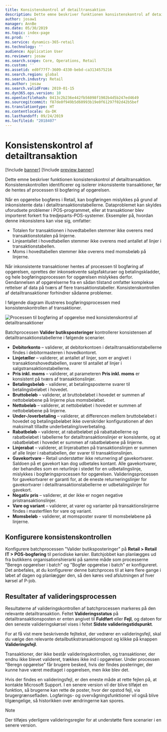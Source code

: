 ```yaml
---
title: Konsistenskontrol af detailtransaktion
description: Dette emne beskriver funktionen konsistenskontrol af detailtransaktion i Dynamics 365 Retail.
author: josaw1
manager: AnnBe
ms.date: 05/30/2019
ms.topic: index-page
ms.prod: ''
ms.service: dynamics-365-retail
ms.technology: ''
audience: Application User
ms.reviewer: josaw
ms.search.scope: Core, Operations, Retail
ms.custom: ''
ms.assetid: ed0f77f7-3609-4330-bebd-ca3134575216
ms.search.region: global
ms.search.industry: Retail
ms.author: josaw
ms.search.validFrom: 2019-01-15
ms.dyn365.ops.version: 10
ms.openlocfilehash: 0413c2b236e442fb56098f1902b4d5b247ed4649
ms.sourcegitcommit: f87de0f949b5d60993b19e0f61297f02d42b5bef
ms.translationtype: HT
ms.contentlocale: da-DK
ms.lasthandoff: 09/24/2019
ms.locfileid: "2018407"
---
```

# <a name="retail-transaction-consistency-checker"></a>Konsistenskontrol af detailtransaktion


[!include [banner](includes/banner.md)]
[!include [preview banner](includes/preview-banner.md)]

Dette emne beskriver funktionen konsistenskontrol af detailtransaktion. Konsistenskontrollen identificerer og isolerer inkonsistente transaktioner, før de hentes af processen til bogføring af opgørelsen.

Når en opgørelse bogføres i Retail, kan bogføringen mislykkes på grund af inkonsistente data i detailtransaktionstabellerne. Dataproblemet kan skyldes uforudsete problemer i POS-programmet, eller at transaktioner blev importeret forkert fra tredjeparts-POS-systemer. Eksempler på, hvordan denne inkonsistens kan vise sig, omfatter: 

- Totalen for transaktionen i hovedtabellen stemmer ikke overens med transaktionstotalen på linjerne.
- Linjeantallet i hovedtabellen stemmer ikke overens med antallet af linjer i transaktionstabellen.
- Moms i hovedtabellen stemmer ikke overens med momsbeløb på linjerne. 

Når inkonsistente transaktioner hentes af processen til bogføring af opgørelsen, oprettes der inkonsekvente salgsfakturaer og betalingskladder, og hele bogføringsprocessen for opgørelsen mislykkes derfor. Gendannelsen af opgørelserne fra en sådan tilstand omfatter komplekse rettelser af data på tværs af flere transaktionstabeller. Konsistenskontrollen af detailtransaktioner forhindrer sådanne problemer.

I følgende diagram illustreres bogføringsprocessen med konsistenskontrollen af transaktioner.

![Processen til bogføring af opgørelse med konsistenskontrol af detailtransaktioner](./media/validchecker.png "Processen til bogføring af opgørelse med konsistenskontrol af detailtransaktioner")

Batchprocessen **Valider butiksposteringer** kontrollerer konsistensen af detailtransaktionstabellerne i følgende scenarier.

- **Debitorkonto** – validerer, at debitorkontoen i detailtransaktionstabellerne findes i debitormasteren i hovedkontoret.
- **Linjetæller** – validerer, at antallet af linjer, som er angivet i transaktionshovedtabellen, svarer til antallet af linjer i salgstransaktionstabellerne.
- **Pris inkl. moms** – validerer, at parameteren **Pris inkl. moms** er konsistent på tværs af transaktionslinjer.
- **Betalingsbeløb** - validerer, at betalingsposterne svarer til betalingsbeløbet i hovedet.
- **Bruttobeløb** – validerer, at bruttobeløbet i hovedet er summen af nettobeløbene på linjerne plus momsbeløbet.
- **Nettobeløb** – validerer, at nettobeløbet i hovedet er summen af nettobeløbene på linjerne.
- **Under-/overbetaling** – validerer, at differencen mellem bruttobeløbet i hovedet og betalingsbeløbet ikke overskrider konfigurationen af den maksimalt tilladte underbetaling/overbetaling.
- **Rabatbeløb** – validerer, at rabatbeløbet på rabattabellerne og rabatbeløbet i tabellerne for detailtransaktionslinjer er konsistente, og at rabatbeløbet i hovedet er summen af rabatbeløbene på linjerne.
- **Linjerabat** – validerer, at linjerabatten på transaktionslinjen er summen af alle linjer i rabattabellen, der svarer til transaktionslinjen.
- **Gavekortvare** – Retail understøtter ikke returnering af gavekortvarer. Saldoen på et gavekort kan dog udbetales kontant. Alle gavekortvarer, der behandles som en returlinje i stedet for en udbetalingslinje, mislykkes i bogføringsprocessen for opgørelsen. Valideringsprocessen for gavekortvarer er garanti for, at de eneste returneringslinjer for gavekortvarer i detailtransaktionstabellerne er udbetalingslinjer for gavekort.
- **Negativ pris** – validerer, at der ikke er nogen negative pristransaktionslinjer.
- **Vare og variant** – validerer, at varer og varianter på transaktionslinjerne findes i masterfilen for vare og variant.
- **Momsbeløb** - validerer, at momsposter svarer til momsbeløbene på linjerne. 

## <a name="set-up-the-consistency-checker"></a>Konfigurere konsistenskontrollen

Konfigurere batchprocessen "Valider butiksposteringer" på **Retail \> Retail IT \> POS-bogføring** til periodiske kørsler. Batchjobbet kan planlægges ud fra butikkens organisationshierarki på samme måde som processerne "Beregn opgørelser i batch" og "Bogfør opgørelse i batch" er konfigureret. Det anbefales, at du konfigurerer denne batchproces til at køre flere gange i løbet af dagen og planlægger den, så den køres ved afslutningen af hver kørsel af P-job.

## <a name="results-of-validation-process"></a>Resultater af valideringsprocessen

Resultaterne af valideringskontrollen af batchprocessen markeres på den relevante detailtransaktion. Feltet **Valideringsstatus** på detailtransaktionsposten er enten angivet til **Fuldført** eller **Fejl**, og datoen for den seneste valideringskørsel vises i feltet **Sidste valideringstidspunkt**.

For at få vist mere beskrivende fejltekst, der vedrører en valideringsfejl, skal du vælge den relevante detailbutikstransaktionspost og klikke på knappen **Valideringsfejl**.

Transaktioner, der ikke består valideringskontrollen, og transaktioner, der endnu ikke blevet valideret, trækkes ikke ind i opgørelser. Under processen "Beregn opgørelse" får brugere besked, hvis der findes posteringer, der kunne have været medtaget i opgørelsen, men ikke blev det.

Hvis der findes en valideringsfejl, er den eneste måde at rette fejlen på, at kontakte Microsoft Support. I en senere version vil der blive tilføjet en funktion, så brugerne kan rette de poster, hvor der opstod fejl, via brugergrænsefladen. Logførings- og overvågningsfunktioner vil også blive tilgængelige, så historikken over ændringerne kan spores.

> [!NOTE]
> Der tilføjes yderligere valideringsregler for at understøtte flere scenarier i en senere version.
